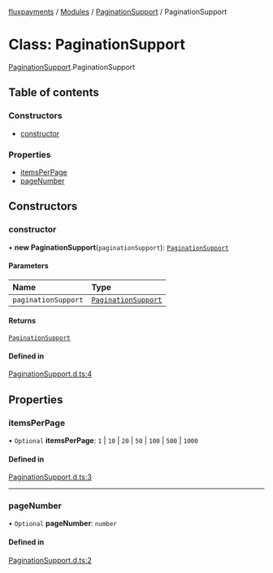 [fluxpayments](../README.md) / [Modules](../modules.md) / [PaginationSupport](../modules/PaginationSupport.md) / PaginationSupport

# Class: PaginationSupport

[PaginationSupport](../modules/PaginationSupport.md).PaginationSupport

## Table of contents

### Constructors

- [constructor](PaginationSupport.PaginationSupport.md#constructor)

### Properties

- [itemsPerPage](PaginationSupport.PaginationSupport.md#itemsperpage)
- [pageNumber](PaginationSupport.PaginationSupport.md#pagenumber)

## Constructors

### constructor

• **new PaginationSupport**(`paginationSupport`): [`PaginationSupport`](PaginationSupport.PaginationSupport.md)

#### Parameters

| Name | Type |
| :------ | :------ |
| `paginationSupport` | [`PaginationSupport`](PaginationSupport.PaginationSupport.md) |

#### Returns

[`PaginationSupport`](PaginationSupport.PaginationSupport.md)

#### Defined in

[PaginationSupport.d.ts:4](https://github.com/fluxpayments1/fluxpayments_api_ts/blob/27b2feeae7bc40678b3662555d9d94a5f4ec75da/src/types/flux_types/PaginationSupport.d.ts#L4)

## Properties

### itemsPerPage

• `Optional` **itemsPerPage**: ``1`` \| ``10`` \| ``20`` \| ``50`` \| ``100`` \| ``500`` \| ``1000``

#### Defined in

[PaginationSupport.d.ts:3](https://github.com/fluxpayments1/fluxpayments_api_ts/blob/27b2feeae7bc40678b3662555d9d94a5f4ec75da/src/types/flux_types/PaginationSupport.d.ts#L3)

___

### pageNumber

• `Optional` **pageNumber**: `number`

#### Defined in

[PaginationSupport.d.ts:2](https://github.com/fluxpayments1/fluxpayments_api_ts/blob/27b2feeae7bc40678b3662555d9d94a5f4ec75da/src/types/flux_types/PaginationSupport.d.ts#L2)
